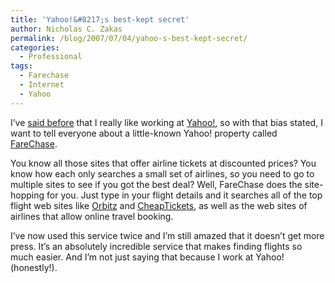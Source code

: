```yaml
---
title: 'Yahoo!&#8217;s best-kept secret'
author: Nicholas C. Zakas
permalink: /blog/2007/07/04/yahoo-s-best-kept-secret/
categories:
  - Professional
tags:
  - Farechase
  - Internet
  - Yahoo
---
```

I&#8217;ve <a title="I love my job" rel="internal" href="{{site.url}}/archive/2006/10/384">said before</a> that I really like working at <a title="Yahoo!" rel="external" href="http://www.yahoo.com/">Yahoo!</a>, so with that bias stated, I want to tell everyone about a little-known Yahoo! property called <a title="FareChase" rel="external" href="http://farechase.yahoo.com">FareChase</a>.

You know all those sites that offer airline tickets at discounted prices? You know how each only searches a small set of airlines, so you need to go to multiple sites to see if you got the best deal? Well, FareChase does the site-hopping for you. Just type in your flight details and it searches all of the top flight web sites like <a title="Orbitz" rel="external" href="http://www.orbitz.com">Orbitz</a> and <a title="CheapTickets" rel="external" href="http://www.cheaptickets.com">CheapTickets</a>, as well as the web sites of airlines that allow online travel booking.

I&#8217;ve now used this service twice and I&#8217;m still amazed that it doesn&#8217;t get more press. It&#8217;s an absolutely incredible service that makes finding flights so much easier. And I&#8217;m not just saying that because I work at Yahoo!(honestly!).
